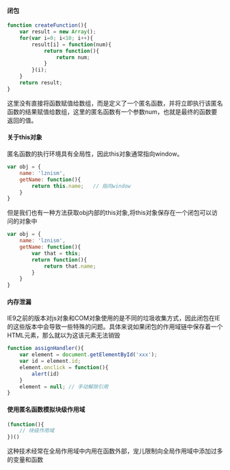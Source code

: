 #### 闭包
```js
function createFunction(){
    var result = new Array();
    for(var i=0; i<10; i++){
        result[i] = function(num){
            return function(){
                return num;
            }
        }(i);
    }
    return result;
}
```
这里没有直接将函数赋值给数组，而是定义了一个匿名函数，并将立即执行该匿名函数的结果赋值给数组，这里的匿名函数有一个参数num，也就是最终的函数要返回的值。

#### 关于this对象
匿名函数的执行环境具有全局性，因此this对象通常指向window。
```js
var obj = {
    name: 'lznism',
    getName: function(){
        return this.name;   // 指向window
    }
}
```
但是我们也有一种方法获取obj内部的this对象,将this对象保存在一个闭包可以访问的对象中
```js
var obj = {
    name: 'lznism',
    getName: function(){
        var that = this;
        return function(){
            return that.name;
        }
    }
}
```

#### 内存泄漏
IE9之前的版本对js对象和COM对象使用的是不同的垃圾收集方式，因此闭包在IE的这些版本中会导致一些特殊的问题。具体来说如果闭包的作用域链中保存着一个HTML元素，那么就以为这该元素无法销毁
```js
function assignHandler(){
    var element = document.getElementById('xxx');
    var id = element.id;
    element.onclick = function(){
        alert(id)
    }
    element = null; // 手动解除引用
}
```

#### 使用匿名函数模拟块级作用域
```js
(function(){
    // 块级作用域
})()
```
这种技术经常在全局作用域中内用在函数外部，宠儿限制向全局作用域中添加过多的变量和函数
































